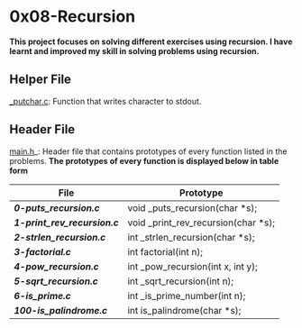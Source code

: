 # 0x08-Recursion

**This project focuses on solving different exercises using recursion. I have learnt and improved my skill in solving problems using recursion.**

## Helper File
[_putchar.c](https://github.com/holbertonschool/_putchar.c/blob/master/_putchar.c): Function that writes character to stdout.

## Header File
[main.h](https://github.com/Nathy-M/alx-low_level_programming/blob/master/0x08-recursion/main.h)_: Header file that contains prototypes of every function listed in the problems.
__The prototypes of every function is displayed below in table form__

|             File                         |      Prototype                                 |
|------------------------------------------|------------------------------------------------|
|***0-puts_recursion.c***                  | void _puts_recursion(char *s);                 |
|***1-print_rev_recursion.c***             | void _print_rev_recursion(char *s);            |
|***2-strlen_recursion.c***                | int _strlen_recursion(char *s);                |
|***3-factorial.c***                       | int factorial(int n);                          |
|***4-pow_recursion.c***                   | int _pow_recursion(int x, int y);              |
|***5-sqrt_recursion.c***                  | int _sqrt_recursion(int n);                    |
|***6-is_prime.c***                        | int _is_prime_number(int n);                   |
|***100-is_palindrome.c***                 | int is_palindrome(char *s);                    |

